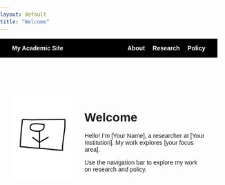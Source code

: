 ```yaml
---
layout: default
title: "Welcome"
---
```


<style>
  body {
    font-family: sans-serif;
    margin: 0;
    padding: 0;
  }

  header {
    background-color: #000;
    color: #fff;
    padding: 1em 2em;
    display: flex;
    justify-content: space-between;
    align-items: center;
  }

  nav a {
    color: #fff;
    margin-left: 1em;
    text-decoration: none;
    font-weight: bold;
  }

  .content {
    display: flex;
    flex-direction: row;
    padding: 2em;
    max-width: 1000px;
    margin: auto;
    gap: 2em;
  }

  .photo {
    flex: 1;
  }

  .photo img {
    max-width: 100%;
    height: auto;
    border-radius: 5px;
  }

  .bio {
    flex: 2;
  }

  @media (max-width: 768px) {
    .content {
      flex-direction: column;
    }
  }
</style>

<header>
  <div><strong>My Academic Site</strong></div>
  <nav>
    <a href="/">About</a>
    <a href="/research.html">Research</a>
    <a href="/policy.html">Policy</a>
  </nav>
</header>

<div class="content">
  <div class="photo">
    <img src="/assets/img/photo.jpg" alt="Profile Photo">
  </div>
  <div class="bio">
  <h1>Welcome</h1>
  <p>Hello! I’m [Your Name], a researcher at [Your Institution]. My work explores [your focus area].</p>
  <p>Use the navigation bar to explore my work on research and policy.</p>
  </div>
</div>
